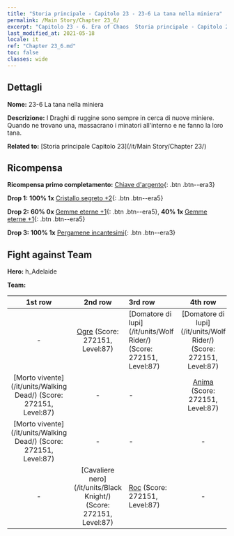 ```yaml
---
title: "Storia principale - Capitolo 23 - 23-6 La tana nella miniera"
permalink: /Main Story/Chapter 23_6/
excerpt: "Capitolo 23 - 6. Era of Chaos  Storia principale - Capitolo 23_6. 23-6 La tana nella miniera"
last_modified_at: 2021-05-18
locale: it
ref: "Chapter 23_6.md"
toc: false
classes: wide
---
```


## Dettagli

 **Nome:** 23-6 La tana nella miniera

 **Descrizione:** I Draghi di ruggine sono sempre in cerca di nuove miniere. Quando ne trovano una, massacrano i minatori all'interno e ne fanno la loro tana.

 **Related to:** [Storia principale Capitolo 23](/it/Main Story/Chapter 23/)

## Ricompensa

 **Ricompensa primo completamento:** [Chiave d'argento](/ItemsIT/con_693/){: .btn .btn--era3}

 **Drop 1:** **100% 1x** [Cristallo segreto +2](/ItemsIT/mat_80/){: .btn .btn--era5}

 **Drop 2:** **60% 0x** [Gemme eterne +1](/ItemsIT/mat_72/){: .btn .btn--era5}, **40% 1x** [Gemme eterne +1](/ItemsIT/mat_72/){: .btn .btn--era5}

 **Drop 3:** **100% 1x** [Pergamene incantesimi](/ItemsIT/con_694/){: .btn .btn--era3}


## Fight against Team
 **Hero:** h_Adelaide

 **Team:**


  | 1st row | 2nd row | 3rd row | 4th row |
  |:----:|:----:|:----|:----:|
  | - | [Ogre](/it/units/Ogre/) (Score: 272151, Level:87)  | [Domatore di lupi](/it/units/Wolf Rider/) (Score: 272151, Level:87)  | [Domatore di lupi](/it/units/Wolf Rider/) (Score: 272151, Level:87)  |
  | [Morto vivente](/it/units/Walking Dead/) (Score: 272151, Level:87)  | - | - | [Anima](/it/units/Wight/) (Score: 272151, Level:87)  |
  | [Morto vivente](/it/units/Walking Dead/) (Score: 272151, Level:87)  | - | - | - |
  | - | [Cavaliere nero](/it/units/Black Knight/) (Score: 272151, Level:87)  | [Roc](/it/units/Roc/) (Score: 272151, Level:87)  | - |


